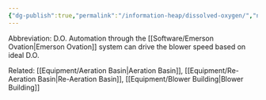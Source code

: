 ```yaml
---
{"dg-publish":true,"permalink":"/information-heap/dissolved-oxygen/","noteIcon":"","created":"2025-05-20T09:18:16.301-05:00"}
---
```


Abbreviation: D.O.
Automation through the [[Software/Emerson Ovation\|Emerson Ovation]] system can drive the blower speed based on ideal  D.O.

Related: [[Equipment/Aeration Basin\|Aeration Basin]], [[Equipment/Re-Aeration Basin\|Re-Aeration Basin]], [[Equipment/Blower Building\|Blower Building]]


